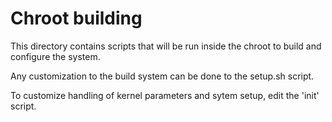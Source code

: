 # Chroot building

This directory contains scripts that will be run inside the chroot to build and configure the system.

Any customization to the build system can be done to the setup.sh script.

To customize handling of kernel parameters and sytem setup, edit the 'init' script.
